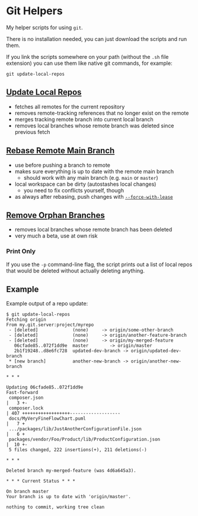 # Git Helpers

My helper scripts for using `git`.

There is no installation needed, you can just download the scripts and run them.

If you link the scripts somewhere on your path (without the `.sh` file extension) you can use them like native git commands, for example:

```shellsession
git update-local-repos
```

## [Update Local Repos](git-update-local-repos.sh)

- fetches all remotes for the current repository
- removes remote-tracking references that no longer exist on the remote
- merges tracking remote branch into current local branch
- removes local branches whose remote branch was deleted since previous fetch

## [Rebase Remote Main Branch](./git-rebase-remote-main.sh)

- use before pushing a branch to remote
- makes sure everything is up to date with the remote main branch
  - should work with any main branch (e.g. `main` or `master`)
- local workspace can be dirty (autostashes local changes)
  - you need to fix conflicts yourself, though
- as always after rebasing, push changes with [`--force-with-lease`](https://git-scm.com/docs/git-push#Documentation/git-push.txt---force-with-leaseltrefnamegt)

## [Remove Orphan Branches](git-remove-orphan-branches.sh)

- removes local branches whose remote branch has been deleted
- very much a beta, use at own risk

### Print Only

If you use the `-p` command-line flag, the script prints out a list of local repos that would be deleted without actually deleting anything.

## Example

Example output of a repo update:

```shellsession
$ git update-local-repos
Fetching origin
From my.git.server:project/myrepo
 - [deleted]             (none)     -> origin/some-other-branch
 - [deleted]             (none)     -> origin/another-feature-branch
 - [deleted]             (none)     -> origin/my-merged-feature
   06cfade85..072f1dd9e  master        -> origin/master
   2b1f19248..d8e6fc728  updated-dev-branch -> origin/updated-dev-branch
 * [new branch]          another-new-branch -> origin/another-new-branch

* * *

Updating 06cfade85..072f1dd9e
Fast-forward
 composer.json                                                                 |   3 +-
 composer.lock                                                                 | 407 ++++++++++++++++++-------------------
 docs/MyVeryFineFlowChart.puml                                                 |   7 +
 .../packages/lib/JustAnotherConfigurationFile.json                            |   6 +
 packages/vendor/Foo/Product/lib/ProductConfiguration.json                     |  10 +-
 5 files changed, 222 insertions(+), 211 deletions(-)

* * *

Deleted branch my-merged-feature (was 4d6a645a3).

* * * Current Status * * *

On branch master
Your branch is up to date with 'origin/master'.

nothing to commit, working tree clean
```
